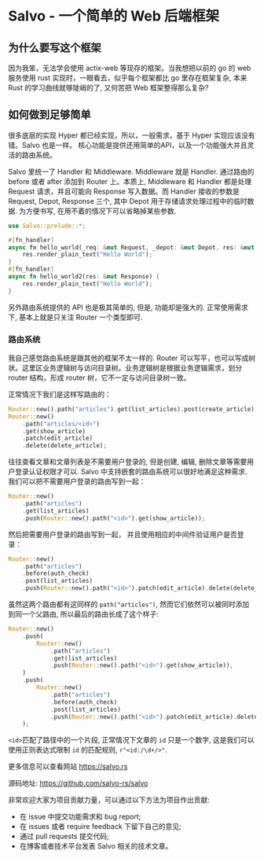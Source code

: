 # Salvo - 一个简单的 Web 后端框架

## 为什么要写这个框架

因为我笨，无法学会使用 actix-web 等现存的框架。当我想把以前的 go 的 web 服务使用 rust 实现时，一眼看去，似乎每个框架都比 go 里存在框架复杂, 本来 Rust 的学习曲线就够陡峭的了, 又何苦把 Web 框架整得那么复杂?



## 如何做到足够简单
很多底层的实现 Hyper 都已经实现，所以，一般需求，基于 Hyper 实现应该没有错。Salvo 也是一样。 核心功能是提供还用简单的API，以及一个功能强大并且灵活的路由系统。

Salvo 里统一了 Handler 和 Middleware. Middleware 就是 Handler. 通过路由的 before 或者 after 添加到 Router 上。本质上, Middleware 和 Handler 都是处理 Request 请求，并且可能向 Response 写入数据。而 Handler 接收的参数是 Request, Depot, Response 三个, 其中 Depot 用于存储请求处理过程中的临时数据. 为方便书写, 在用不着的情况下可以省略掉某些参数.

```rust
use Salvo::prelude::*;

#[fn_handler]
async fn hello_world(_req: &mut Request, _depot: &mut Depot, res: &mut Response) {
    res.render_plain_text("Hello World");
}
#[fn_handler]
async fn hello_world2(res: &mut Response) {
    res.render_plain_text("Hello World");
}
```

另外路由系统提供的 API 也是极其简单的, 但是, 功能却是强大的. 正常使用需求下, 基本上就是只关注 Router 一个类型即可.

### 路由系统

我自己感觉路由系统是跟其他的框架不太一样的. Router 可以写平，也可以写成树状。这里区业务逻辑树与访问目录树。业务逻辑树是根据业务逻辑需求，划分 router 结构，形成 router 树，它不一定与访问目录树一致。

正常情况下我们是这样写路由的：

```rust
Router::new().path("articles").get(list_articles).post(create_article);
Router::new()
    .path("articles/<id>")
    .get(show_article)
    .patch(edit_article)
    .delete(delete_article);
```

往往查看文章和文章列表是不需要用户登录的, 但是创建, 编辑, 删除文章等需要用户登录认证权限才可以. Salvo 中支持嵌套的路由系统可以很好地满足这种需求. 我们可以把不需要用户登录的路由写到一起：

```rust
Router::new()
    .path("articles")
    .get(list_articles)
    .push(Router::new().path("<id>").get(show_article));
```

然后把需要用户登录的路由写到一起， 并且使用相应的中间件验证用户是否登录：
```rust
Router::new()
    .path("articles")
    .before(auth_check)
    .post(list_articles)
    .push(Router::new().path("<id>").patch(edit_article).delete(delete_article));
```

虽然这两个路由都有这同样的 ```path("articles")```, 然而它们依然可以被同时添加到同一个父路由, 所以最后的路由长成了这个样子:

```rust
Router::new()
    .push(
        Router::new()
            .path("articles")
            .get(list_articles)
            .push(Router::new().path("<id>").get(show_article)),
    )
    .push(
        Router::new()
            .path("articles")
            .before(auth_check)
            .post(list_articles)
            .push(Router::new().path("<id>").patch(edit_article).delete(delete_article)),
    );
```

```<id>```匹配了路径中的一个片段, 正常情况下文章的 ```id``` 只是一个数字, 这是我们可以使用正则表达式限制 ```id``` 的匹配规则, ```r"<id:/\d+/>"```. 


更多信息可以查看网站 https://salvo.rs

源码地址: https://github.com/salvo-rs/salvo


非常欢迎大家为项目贡献力量，可以通过以下方法为项目作出贡献:

  - 在 issue 中提交功能需求和 bug report;
  - 在 issues 或者 require feedback 下留下自己的意见;
  - 通过 pull requests 提交代码;
  - 在博客或者技术平台发表 Salvo 相关的技术文章。